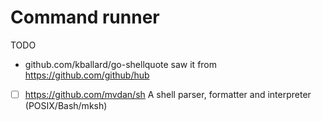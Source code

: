 # Command runner

TODO

- github.com/kballard/go-shellquote saw it from https://github.com/github/hub
- [ ] https://github.com/mvdan/sh A shell parser, formatter and interpreter (POSIX/Bash/mksh)